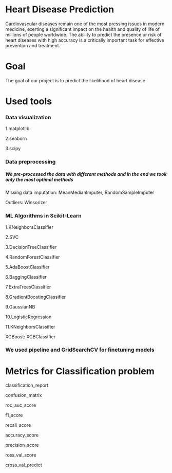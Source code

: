 # Heart Disease Prediction
Cardiovascular diseases remain one of the most pressing issues in modern medicine, exerting a significant impact on the health and quality of life of millions of people worldwide. The ability to predict the presence or risk of heart diseases with high accuracy is a critically important task for effective prevention and treatment.

# Goal
The goal of our project is to predict the likelihood of heart disease

# Used tools
### Data visualization
1.matplotlib

2.seaborn

3.scipy

### Data preprocessing

##### We pre-processed the data with different methods and in the end we took only the most optimal methods

Missing data imputation: MeanMedianImputer, RandomSampleImputer

Outliers: Winsorizer

### ML Algorithms in Scikit-Learn

1.KNeighborsClassifier

2.SVC

3.DecisionTreeClassifier

4.RandomForestClassifier

5.AdaBoostClassifier

6.BaggingClassifier

7.ExtraTreesClassifier

8.GradientBoostingClassifier

9.GaussianNB

10.LogisticRegression

11.KNeighborsClassifier

XGBoost: XGBClassifier

### We used pipeline and GridSearchCV for finetuning models

# Metrics for Classification problem

classification_report

confusion_matrix

roc_auc_score

f1_score

recall_score

accuracy_score

precision_score

ross_val_score 

cross_val_predict
